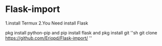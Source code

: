 # Flask-import
1.install Termux
2.You Need install Flask

pkg install python-pip
and
pip install flask
and
pkg install git
''sh
git clone https://github.com/Eriopd/Flask-import/
''
